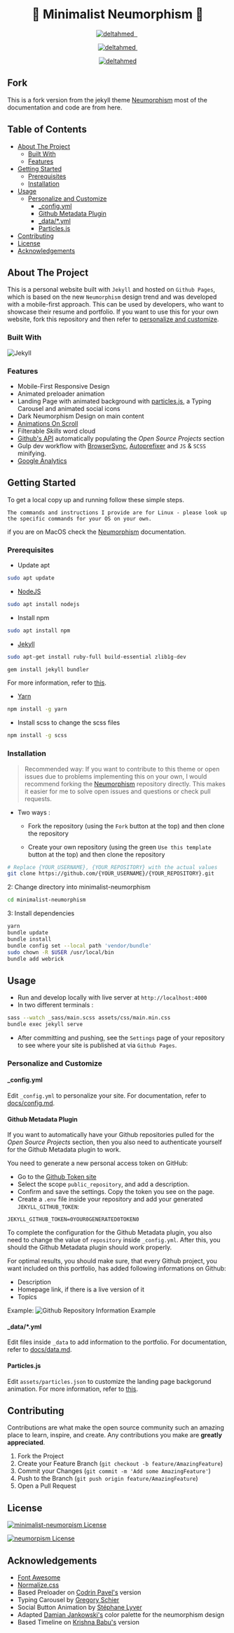 

<h1 align="center">🔲 Minimalist Neumorphism 🔳</h1>

</p>
<p align="center"> 
  <a href="https://github.com/deltahmed/minimalist-neumorphism">
    <img src="https://img.shields.io/github/contributors/deltahmed/minimalist-neumorphism.svg?style=for-the-badge" alt="deltahmed" /> </a>
  <a href="https://github.com/deltahmed/minimalist-neumorphism">
    <img alt="" src="https://img.shields.io/github/issues/deltahmed/minimalist-neumorphism.svg?style=for-the-badge">
    </a>
  <a href="https://github.com/deltahmed/minimalist-neumorphism">
    <img alt="" src="https://img.shields.io/github/forks/deltahmed/minimalist-neumorphism.svg?style=for-the-badge"></a>
  <a href="https://github.com/deltahmed/minimalist-neumorphism">
    <img alt="" src="https://img.shields.io/github/stars/deltahmed/minimalist-neumorphism.svg?style=for-the-badge"></a>
</p>
<p align="center"> 
  <a href="https://raw.githubusercontent.com/deltahmed/minimalist-neumorphism/master/LICENSE">
    <img src="https://img.shields.io/badge/minimalist%20neumorpism%20License-BSD%202%20-blue?style=for-the-badge" alt="deltahmed" /> </a>
  <a href="https://raw.githubusercontent.com/deltahmed/minimalist-neumorphism/master/NEUMORPHISM_LICENSE">
    <img alt="" src="https://img.shields.io/badge/neumorpism%20License-MIT%20-blue?style=for-the-badge">
    </a>
</p>


</p>
<p align="center"> 
  <a href="https://github.com/deltahmed/minimalist-neumorphism">
    <img src="https://raw.githubusercontent.com/longpdo/neumorphism/master/docs/screenshot.gif" alt="deltahmed" /> </a>
</p>

## Fork
This is a fork version from the jekyll theme [Neumorphism](https://github.com/longpdo/neumorphism) most of the documentation and code are from here.

## Table of Contents

* [About The Project](#about-the-project)
  * [Built With](#built-with)
  * [Features](#features)
* [Getting Started](#getting-started)
  * [Prerequisites](#prerequisites)
  * [Installation](#installation)
* [Usage](#usage)
  * [Personalize and Customize](#personalize-and-customize)
    * [_config.yml](#_configyml)
    * [Github Metadata Plugin](#github-metadata-plugin)
    * [_data/*.yml](#_datayml)
    * [Particles.js](#particlesjs)
* [Contributing](#contributing)
* [License](#license)
* [Acknowledgements](#acknowledgements)

<!-- ABOUT THE PROJECT -->

## About The Project



This is a personal website built with `Jekyll` and hosted on `Github Pages`, which is based on the new `Neumorphism` design trend and was developed with a mobile-first approach. This can be used by developers, who want to showcase their resume and portfolio. If you want to use this for your own website, fork this repository and then refer to [personalize and customize](#personalize-and-customize).

### Built With

![Jekyll](https://img.shields.io/badge/-Jekyll-05122A?style=for-the-badge&logo=jekyll)

### Features

* Mobile-First Responsive Design
* Animated preloader animation
* Landing Page with animated background with [particles.js](https://vincentgarreau.com/particles.js/), a Typing Carousel and animated social icons
* Dark Neumorphism Design on main content
* [Animations On Scroll](https://michalsnik.github.io/aos/)
* Filterable *Skills* word cloud
* [Github's API](https://developer.github.com/v3/) automatically populating the *Open Source Projects* section
* Gulp dev workflow with [BrowserSync](https://browsersync.io/), [Autoprefixer](https://autoprefixer.github.io/) and `JS` & `SCSS` minifying.
* [Google Analytics](https://analytics.google.com/)

<!-- GETTING STARTED -->

## Getting Started

To get a local copy up and running follow these simple steps.

`The commands and instructions I provide are for Linux - please look up the specific commands for your OS on your own. `

if you are on MacOS check the [Neumorphism](https://github.com/longpdo/neumorphism) documentation.


### Prerequisites

* Update apt

```sh
sudo apt update
```

* [NodeJS](https://nodejs.org/en/)

```sh
sudo apt install nodejs
```

* Install npm

```sh
sudo apt install npm
```

* [Jekyll](https://jekyllrb.com/)

```sh
sudo apt-get install ruby-full build-essential zlib1g-dev
```
```sh
gem install jekyll bundler
```

For more information, refer to [this](https://jekyllrb.com/docs/installation/).

* [Yarn](https://yarnpkg.com/)

```sh
npm install -g yarn
```

* Install scss to change the scss files

```sh
npm install -g scss
```

### Installation

> Recommended way: If you want to contribute to this theme or open issues due to problems implementing this on your own, I would recommend forking the [Neumorphism](https://github.com/longpdo/neumorphism) repository directly. This makes it easier for me to solve open issues and questions or check pull requests.

+ Two ways :
  + Fork the repository (using the `Fork` button at the top) and then clone the repository

  + Create your own repository (using the green `Use this template` button at the top) and then clone the repository

```sh
# Replace {YOUR_USERNAME}, {YOUR_REPOSITORY} with the actual values
git clone https://github.com/{YOUR_USERNAME}/{YOUR_REPOSITORY}.git
```

2: Change directory into minimalist-neumorphism

```sh
cd minimalist-neumorphism
```

3: Install dependencies

```sh
yarn
bundle update
bundle install
bundle config set --local path 'vendor/bundle'
sudo chown -R $USER /usr/local/bin
bundle add webrick
```

<!-- USAGE EXAMPLES -->

## Usage

* Run and develop locally with live server at `http://localhost:4000`
* In two different terminals :
```sh
sass --watch _sass/main.scss assets/css/main.min.css
bundle exec jekyll serve
```

* After committing and pushing, see the `Settings` page of your repository to see where your site is published at via `Github Pages`.

### Personalize and Customize

#### _config.yml

Edit `_config.yml` to personalize your site. For documentation, refer to [docs/config.md](https://github.com/longpdo/neumorphism/blob/master/docs/config.md).

#### Github Metadata Plugin

If you want to automatically have your Github repositories pulled for the *Open Source Projects* section, then you also need to authenticate yourself for the Github Metadata plugin to work.

You need to generate a new personal access token on GitHub:

* Go to the [Github Token site](https://github.com/settings/tokens/new)
* Select the scope `public_repository`, and add a description.
* Confirm and save the settings. Copy the token you see on the page.
* Create a `.env` file inside your repository and add your generated `JEKYLL_GITHUB_TOKEN`:

```text
JEKYLL_GITHUB_TOKEN=0YOUR0GENERATED0TOKEN0
```

To complete the configuration for the Github Metadata plugin, you also need to change the value of `repository` inside `_config.yml`. After this, you should the Github Metadata plugin should work properly.

For optimal results, you should make sure, that every Github project, you want included on this portfolio, has added following informations on Github:

* Description
* Homepage link, if there is a live version of it
* Topics

Example:
![Github Repository Information Example][github-repo-info]

#### _data/*.yml

Edit files inside `_data` to add information to the portfolio. For documentation, refer to [docs/data.md](https://github.com/longpdo/neumorphism/blob/master/docs/data.md).

#### Particles.js

Edit `assets/particles.json` to customize the landing page backgorund animation. For more information, refer to [this](https://github.com/VincentGarreau/particles.js/#options).

<!-- CONTRIBUTING -->

## Contributing

Contributions are what make the open source community such an amazing place to learn, inspire, and create. Any contributions you make are **greatly appreciated**.

1. Fork the Project
2. Create your Feature Branch (`git checkout -b feature/AmazingFeature`)
3. Commit your Changes (`git commit -m 'Add some AmazingFeature'`)
4. Push to the Branch (`git push origin feature/AmazingFeature`)
5. Open a Pull Request

<!-- LICENSE -->

## License

[![minimalist-neumorpism License](https://img.shields.io/badge/minimalist%20neumorpism%20License-BSD%202%20-blue?style=for-the-badge)](NEUMORPHISM_LICENSE)

[![neumorpism License](https://img.shields.io/badge/neumorpism%20License-MIT%20-blue?style=for-the-badge)](NEUMORPHISM_LICENSE)

<!-- ACKNOWLEDGEMENTS -->

## Acknowledgements

* [Font Awesome](https://fontawesome.com/)
* [Normalize.css](https://necolas.github.io/normalize.css/)
* Based Preloader on [Codrin Pavel's](https://codepen.io/zerospree/pen/aCjAz) version
* Typing Carousel by [Gregory Schier](https://codepen.io/gschier/pen/jkivt)
* Social Button Animation by [Stéphane Lyver](https://codepen.io/wouwi/pen/Lwrmi)
* Adapted [Damian Jankowski's](https://codepen.io/dolaron/pen/rNadmOE) color palette for the neumorphism design
* Based Timeline on [Krishna Babu's](https://codepen.io/krishnab/pen/OPwqbW) version

<!-- MARKDOWN LINKS & IMAGES -->

[github-repo-info]: https://raw.githubusercontent.com/longpdo/neumorphism/master/docs/github-repo-info.png
